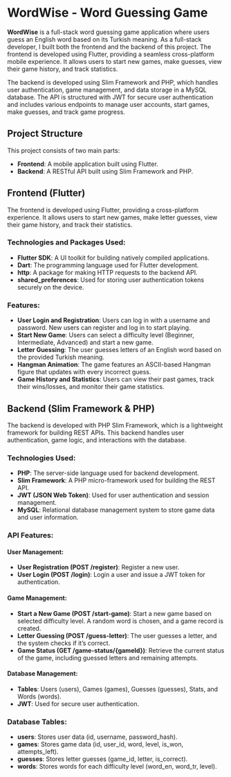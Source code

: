 # WordWise - Word Guessing Game

**WordWise** is a full-stack word guessing game application where users guess an English word based on its Turkish meaning. As a full-stack developer, I built both the frontend and the backend of this project. The frontend is developed using Flutter, providing a seamless cross-platform mobile experience. It allows users to start new games, make guesses, view their game history, and track statistics.

The backend is developed using Slim Framework and PHP, which handles user authentication, game management, and data storage in a MySQL database. The API is structured with JWT for secure user authentication and includes various endpoints to manage user accounts, start games, make guesses, and track game progress.



## Project Structure

This project consists of two main parts:

- **Frontend**: A mobile application built using Flutter.
- **Backend**: A RESTful API built using Slim Framework and PHP.

## Frontend (Flutter)

The frontend is developed using Flutter, providing a cross-platform experience. It allows users to start new games, make letter guesses, view their game history, and track their statistics.

### Technologies and Packages Used:
- **Flutter SDK**: A UI toolkit for building natively compiled applications.
- **Dart**: The programming language used for Flutter development.
- **http**: A package for making HTTP requests to the backend API.
- **shared_preferences**: Used for storing user authentication tokens securely on the device.

### Features:
- **User Login and Registration**: Users can log in with a username and password. New users can register and log in to start playing.
- **Start New Game**: Users can select a difficulty level (Beginner, Intermediate, Advanced) and start a new game.
- **Letter Guessing**: The user guesses letters of an English word based on the provided Turkish meaning.
- **Hangman Animation**: The game features an ASCII-based Hangman figure that updates with every incorrect guess.
- **Game History and Statistics**: Users can view their past games, track their wins/losses, and monitor their game statistics.

## Backend (Slim Framework & PHP)

The backend is developed with PHP Slim Framework, which is a lightweight framework for building REST APIs. This backend handles user authentication, game logic, and interactions with the database.

### Technologies Used:
- **PHP**: The server-side language used for backend development.
- **Slim Framework**: A PHP micro-framework used for building the REST API.
- **JWT (JSON Web Token)**: Used for user authentication and session management.
- **MySQL**: Relational database management system to store game data and user information.

### API Features:

#### User Management:
- **User Registration (POST /register)**: Register a new user.
- **User Login (POST /login)**: Login a user and issue a JWT token for authentication.

#### Game Management:
- **Start a New Game (POST /start-game)**: Start a new game based on selected difficulty level. A random word is chosen, and a game record is created.
- **Letter Guessing (POST /guess-letter)**: The user guesses a letter, and the system checks if it’s correct.
- **Game Status (GET /game-status/{gameId})**: Retrieve the current status of the game, including guessed letters and remaining attempts.

#### Database Management:
- **Tables**: Users (users), Games (games), Guesses (guesses), Stats, and Words (words).
- **JWT**: Used for secure user authentication.

### Database Tables:

- **users**: Stores user data (id, username, password_hash).
- **games**: Stores game data (id, user_id, word, level, is_won, attempts_left).
- **guesses**: Stores letter guesses (game_id, letter, is_correct).
- **words**: Stores words for each difficulty level (word_en, word_tr, level).
